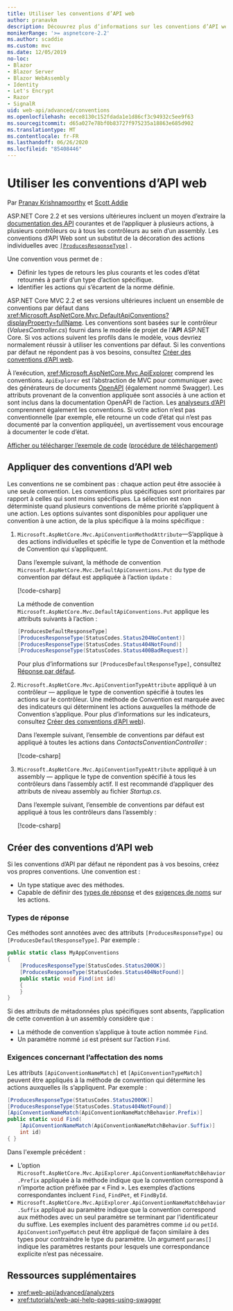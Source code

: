 ```yaml
---
title: Utiliser les conventions d’API web
author: pranavkm
description: Découvrez plus d’informations sur les conventions d’API web dans ASP.NET Core.
monikerRange: '>= aspnetcore-2.2'
ms.author: scaddie
ms.custom: mvc
ms.date: 12/05/2019
no-loc:
- Blazor
- Blazor Server
- Blazor WebAssembly
- Identity
- Let's Encrypt
- Razor
- SignalR
uid: web-api/advanced/conventions
ms.openlocfilehash: eece8130c152fdada1e1d86cf3c94932c5ee9f63
ms.sourcegitcommit: d65a027e78bf0b83727f975235a18863e685d902
ms.translationtype: MT
ms.contentlocale: fr-FR
ms.lasthandoff: 06/26/2020
ms.locfileid: "85408446"
---
```

# <a name="use-web-api-conventions"></a>Utiliser les conventions d’API web

Par [Pranav Krishnamoorthy](https://github.com/pranavkm) et [Scott Addie](https://github.com/scottaddie)

ASP.NET Core 2.2 et ses versions ultérieures incluent un moyen d’extraire la [documentation des API](xref:tutorials/web-api-help-pages-using-swagger) courantes et de l’appliquer à plusieurs actions, à plusieurs contrôleurs ou à tous les contrôleurs au sein d’un assembly. Les conventions d’API Web sont un substitut de la décoration des actions individuelles avec [`[ProducesResponseType]`](xref:Microsoft.AspNetCore.Mvc.ProducesResponseTypeAttribute) .

Une convention vous permet de :

* Définir les types de retours les plus courants et les codes d’état retournés à partir d’un type d’action spécifique.
* Identifier les actions qui s’écartent de la norme définie.

ASP.NET Core MVC 2.2 et ses versions ultérieures incluent un ensemble de conventions par défaut dans <xref:Microsoft.AspNetCore.Mvc.DefaultApiConventions?displayProperty=fullName>. Les conventions sont basées sur le contrôleur (*ValuesController.cs*) fourni dans le modèle de projet de l’**API** ASP.NET Core. Si vos actions suivent les profils dans le modèle, vous devriez normalement réussir à utiliser les conventions par défaut. Si les conventions par défaut ne répondent pas à vos besoins, consultez [Créer des conventions d’API web](#create-web-api-conventions).

À l’exécution, <xref:Microsoft.AspNetCore.Mvc.ApiExplorer> comprend les conventions. `ApiExplorer` est l’abstraction de MVC pour communiquer avec des générateurs de documents [OpenAPI](https://www.openapis.org/) (également nommé Swagger). Les attributs provenant de la convention appliquée sont associés à une action et sont inclus dans la documentation OpenAPI de l’action. Les [analyseurs d’API](xref:web-api/advanced/analyzers) comprennent également les conventions. Si votre action n’est pas conventionnelle (par exemple, elle retourne un code d’état qui n’est pas documenté par la convention appliquée), un avertissement vous encourage à documenter le code d’état.

[Afficher ou télécharger l’exemple de code](https://github.com/dotnet/AspNetCore.Docs/tree/master/aspnetcore/web-api/advanced/conventions/sample) ([procédure de téléchargement](xref:index#how-to-download-a-sample))

## <a name="apply-web-api-conventions"></a>Appliquer des conventions d’API web

Les conventions ne se combinent pas : chaque action peut être associée à une seule convention. Les conventions plus spécifiques sont prioritaires par rapport à celles qui sont moins spécifiques. La sélection est non déterministe quand plusieurs conventions de même priorité s’appliquent à une action. Les options suivantes sont disponibles pour appliquer une convention à une action, de la plus spécifique à la moins spécifique :

1. `Microsoft.AspNetCore.Mvc.ApiConventionMethodAttribute`&mdash;S’applique à des actions individuelles et spécifie le type de Convention et la méthode de Convention qui s’appliquent.

    Dans l’exemple suivant, la méthode de convention `Microsoft.AspNetCore.Mvc.DefaultApiConventions.Put` du type de convention par défaut est appliquée à l’action `Update` :

    [!code-csharp[](conventions/sample/Controllers/ContactsConventionController.cs?name=snippet_ApiConventionMethod&highlight=3)]

    La méthode de convention `Microsoft.AspNetCore.Mvc.DefaultApiConventions.Put` applique les attributs suivants à l’action :

    ```csharp
    [ProducesDefaultResponseType]
    [ProducesResponseType(StatusCodes.Status204NoContent)]
    [ProducesResponseType(StatusCodes.Status404NotFound)]
    [ProducesResponseType(StatusCodes.Status400BadRequest)]
    ```

    Pour plus d’informations sur `[ProducesDefaultResponseType]`, consultez [Réponse par défaut](https://swagger.io/docs/specification/describing-responses/#default).

1. `Microsoft.AspNetCore.Mvc.ApiConventionTypeAttribute` appliqué à un contrôleur &mdash; applique le type de convention spécifié à toutes les actions sur le contrôleur. Une méthode de Convention est marquée avec des indicateurs qui déterminent les actions auxquelles la méthode de Convention s’applique. Pour plus d’informations sur les indicateurs, consultez [Créer des conventions d’API web](#create-web-api-conventions)).

    Dans l’exemple suivant, l’ensemble de conventions par défaut est appliqué à toutes les actions dans *ContactsConventionController* :

    [!code-csharp[](conventions/sample/Controllers/ContactsConventionController.cs?name=snippet_ApiConventionTypeAttribute&highlight=2)]

1. `Microsoft.AspNetCore.Mvc.ApiConventionTypeAttribute` appliqué à un assembly &mdash; applique le type de convention spécifié à tous les contrôleurs dans l’assembly actif. Il est recommandé d’appliquer des attributs de niveau assembly au fichier *Startup.cs*.

    Dans l’exemple suivant, l’ensemble de conventions par défaut est appliqué à tous les contrôleurs dans l’assembly :

    [!code-csharp[](conventions/sample/Startup.cs?name=snippet_ApiConventionTypeAttribute&highlight=1)]

## <a name="create-web-api-conventions"></a>Créer des conventions d’API web

Si les conventions d’API par défaut ne répondent pas à vos besoins, créez vos propres conventions. Une convention est :

* Un type statique avec des méthodes.
* Capable de définir des [types de réponse](#response-types) et des [exigences de noms](#naming-requirements) sur les actions.

### <a name="response-types"></a>Types de réponse

Ces méthodes sont annotées avec des attributs `[ProducesResponseType]` ou `[ProducesDefaultResponseType]`. Par exemple :

```csharp
public static class MyAppConventions
{
    [ProducesResponseType(StatusCodes.Status200OK)]
    [ProducesResponseType(StatusCodes.Status404NotFound)]
    public static void Find(int id)
    {
    }
}
```

Si des attributs de métadonnées plus spécifiques sont absents, l’application de cette convention à un assembly considère que :

* La méthode de convention s’applique à toute action nommée `Find`.
* Un paramètre nommé `id` est présent sur l’action `Find`.

### <a name="naming-requirements"></a>Exigences concernant l’affectation des noms

Les attributs `[ApiConventionNameMatch]` et `[ApiConventionTypeMatch]` peuvent être appliqués à la méthode de convention qui détermine les actions auxquelles ils s’appliquent. Par exemple :

```csharp
[ProducesResponseType(StatusCodes.Status200OK)]
[ProducesResponseType(StatusCodes.Status404NotFound)]
[ApiConventionNameMatch(ApiConventionNameMatchBehavior.Prefix)]
public static void Find(
    [ApiConventionNameMatch(ApiConventionNameMatchBehavior.Suffix)]
    int id)
{ }
```

Dans l'exemple précédent :

* L’option `Microsoft.AspNetCore.Mvc.ApiExplorer.ApiConventionNameMatchBehavior.Prefix` appliquée à la méthode indique que la convention correspond à n’importe action préfixée par « Find ». Les exemples d’actions correspondantes incluent `Find`, `FindPet`, et `FindById`.
* `Microsoft.AspNetCore.Mvc.ApiExplorer.ApiConventionNameMatchBehavior.Suffix` appliqué au paramètre indique que la convention correspond aux méthodes avec un seul paramètre se terminant par l’identificateur du suffixe. Les exemples incluent des paramètres comme `id` ou `petId`. `ApiConventionTypeMatch` peut être appliqué de façon similaire à des types pour contraindre le type du paramètre. Un argument `params[]` indique les paramètres restants pour lesquels une correspondance explicite n’est pas nécessaire.

## <a name="additional-resources"></a>Ressources supplémentaires

* <xref:web-api/advanced/analyzers>
* <xref:tutorials/web-api-help-pages-using-swagger>
